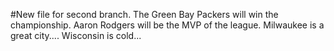 #New file for second branch.
The Green Bay Packers will win the championship.
Aaron Rodgers will be the MVP of the league.
Milwaukee is a great city....
Wisconsin is cold...
